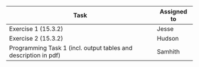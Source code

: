 | Task                                                                     | Assigned to |
|--------------------------------------------------------------------------|-------------|
| Exercise 1 (15.3.2)                                                      |        Jesse|
| Exercise 2  (15.3.2)                                                     |       Hudson|
| Programming Task 1 (incl. output tables and description in pdf)          |      Samhith| 
